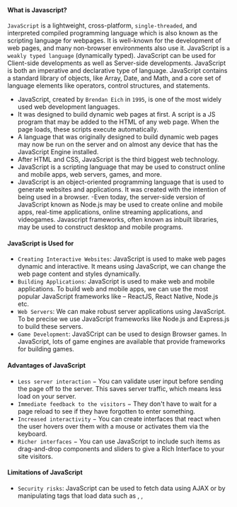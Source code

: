 #### What is Javascript?

`JavaScript` is a lightweight, cross-platform, `single-threaded`, and interpreted compiled programming language which is also known as the scripting language for webpages. It is well-known for the development of web pages, and many non-browser environments also use it. JavaScript is `a weakly typed language` (dynamically typed). JavaScript can be used for Client-side developments as well as Server-side developments. JavaScript is both an imperative and declarative type of language. JavaScript contains a standard library of objects, like Array, Date, and Math, and a core set of language elements like operators, control structures, and statements.

- JavaScript, created by `Brendan Eich` in `1995`, is one of the most widely used web development languages.
- It was designed to build dynamic web pages at first. A script is a JS program that may be added to the HTML of any web page. When the page loads, these scripts execute automatically.
- A language that was originally designed to build dynamic web pages may now be run on the server and on almost any device that has the JavaScript Engine installed.
- After HTML and CSS, JavaScript is the third biggest web technology.
- JavaScript is a scripting language that may be used to construct online and mobile apps, web servers, games, and more.
- JavaScript is an object-oriented programming language that is used to generate websites and applications. It was created with the intention of being used in a browser.
  -Even today, the server-side version of JavaScript known as Node.js may be used to create online and mobile apps, real-time applications, online streaming applications, and videogames. Javascript frameworks, often known as inbuilt libraries, may be used to construct desktop and mobile programs.

#### JavaScript is Used for

- `Creating Interactive Websites`: JavaScript is used to make web pages dynamic and interactive. It means using JavaScript, we can change the web page content and styles dynamically.
- `Building Applications`: JavaScript is used to make web and mobile applications. To build web and mobile apps, we can use the most popular JavaScript frameworks like – ReactJS, React Native, Node.js etc.
- `Web Servers`: We can make robust server applications using JavaScript. To be precise we use JavaScript frameworks like Node.js and Express.js to build these servers.
- `Game Development`: JavaSCript can be used to design Browser games. In JavaScript, lots of game engines are available that provide frameworks for building games.

#### Advantages of JavaScript

- `Less server interaction` − You can validate user input before sending the page off to the server. This saves server traffic, which means less load on your server.
- `Immediate feedback to the visitors` − They don't have to wait for a page reload to see if they have forgotten to enter something.
- `Increased interactivity` − You can create interfaces that react when the user hovers over them with a mouse or activates them via the keyboard.
- `Richer interfaces` − You can use JavaScript to include such items as drag-and-drop components and sliders to give a Rich Interface to your site visitors.

#### Limitations of JavaScript

- `Security risks`: JavaScript can be used to fetch data using AJAX or by manipulating tags that load data such as <img>, <object>, <script>. These attacks are called cross-site script attacks. They inject JS that is not part of the site into the visitor’s browser thus fetching the details.
- `Performance` : JavaScript does not provide the same level of performance as offered by many traditional languages as a complex program written in JavaScript would be comparatively slow. But as JavaScript is used to perform simple tasks in a browser, so performance is not considered a big restriction in its use.
- `Complexity` : To master a scripting language, programmers must have a thorough knowledge of all the programming concepts, core language objects, and client and server-side objects otherwise it would be difficult for them to write advanced scripts using JavaScript.
- `Weak error handling and type checking facilities` : It is a weakly typed language as there is no need to specify the data type of the variable. So wrong type checking is not performed by compile.
- `Richer interfaces` : You can use JavaScript to include such items as drag-and-drop components and sliders to give a Rich Interface to your site visitors.

---

#### JavaScript: Client side Vs Server side

`Client side` programming includes any coding or computation or effects or animation or any sort of interaction your website performs with the user via browser . But server side programming is that which performs all the task in the server only . So the user is unaware of that. Few years ago JavaScript compilers were available only on the client machine (browsers). So java script was called as a client side scripting language. On the client side JavaScript is run by v8 engine (Google chrome). But now in the `server side` also JavaScript is used. The v8 engine (with some modifications to provide the server functionality) is also used in the servers to run js codes. So, in both cases the language is the same, only the environment is different.

`Client Side JavaScript` is an extended version of JavaScript that enables the enhancement and manipulation of web pages and client browsers. In a browser environment , your code will have access to things provided only by the browser, like the document object for the current page, the window, functions like alert that pop up a message, etc. The main tasks of Client side JavaScript are validating input, animation, manipulating UI elements, applying styles, some calculations are done when you don't want the page to refresh so often. In web developing it's the browser, in the user's machine, that runs this code, and is mainly done in javascript . Also, this code must run in a variety of browsers.

`Server Side JavaScript` is an extended version of JavaScript that enables back-end access to databases, file systems, and servers. Server side javascript, is javascript code running over a server local resources , it's just like C# or Java, but the syntax is based on JavaScript. A good example of this is Node.JS , with Node.JS you write javascript to program on the server side, and that code can be seen as normal C#, C, or any other server side language code. Moreover, with server-side code , you can still send javascript to the client-side, but there is a great difference between both, because the client side code is restricted to the clients machine resources, in terms of computing power and permissions. For example client-side javascript can't access the clients hard disk , while with server side you can access your server hard disk without any problem. The primary advantage to server-side scripting is the ability to highly customize the response based on the user's requirements, access rights, or queries into data stores.

---

#### JavaScript can be added to your HTML file in two ways

- Internal JavaScript
- External JavaScript

#### Internal JavaScript: We can add JS code directly to our HTML file by writing the code inside the `<script>` & `</script>`. The <script> tag can either be placed inside the `<head>` or the `<body>` tag according to the requirement.

#### Example: It is the basic example of using JavaScript code inside of HTML code

```html
<!DOCTYPE html>
<html lang="en">

<head>
    <title>
        Basic Example to Describe JavaScript
    </title>
</head>

<body>
    <script>
        console.log("Hey, Whats up?");
    </script>
</body>

</html>
```

`External JavaScript` : We can create the file with a .js extension and paste the JS code inside of it. After creating the file, add this file in <script src=”file_name.js”> tag, and this <script> can import inside <head> or <body> tag of the HTML file.

#### Example: It is the basic example of using JavaScript javascript code which is written in a different file. By importing that .js file in the head section.

```html
<!DOCTYPE html>
<html lang="en">

<head>
    <title>
        Basic Example to Describe JavaScript
    </title>
    <script src="main.js"></script>
</head>

<body>
</body>

</html>
```

### Next Topic - [Strict Mode](https://github.com/piyush-agrawal6/Javascript-Interview-Questions/blob/master/a-Intro/2-StrictMode.md)

